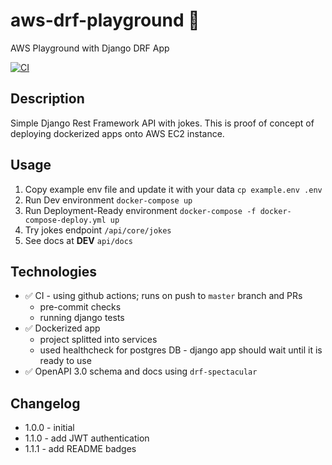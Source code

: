 # aws-drf-playground 🚀

AWS Playground with Django DRF App

[![CI](https://github.com/Kosaaaaa/aws-drf-playground/actions/workflows/ci.yml/badge.svg)](https://github.com/Kosaaaaa/aws-drf-playground/actions/workflows/ci.yml)

## Description

Simple Django Rest Framework API with jokes. This is proof of concept of deploying dockerized apps onto AWS EC2
instance.

## Usage

1. Copy example env file and update it with your data
   `cp example.env .env`
2. Run Dev environment `docker-compose up`
3. Run Deployment-Ready environment `docker-compose -f docker-compose-deploy.yml up`
4. Try jokes endpoint `/api/core/jokes`
5. See docs at **DEV** `api/docs`

## Technologies

* ✅ CI - using github actions; runs on push to `master` branch and PRs
    * pre-commit checks
    * running django tests
* ✅ Dockerized app
    * project splitted into services
    * used healthcheck for postgres DB - django app should wait until it is ready to use
* ✅ OpenAPI 3.0 schema and docs using `drf-spectacular`

## Changelog

* 1.0.0 - initial
* 1.1.0 - add JWT authentication
* 1.1.1 - add README badges

